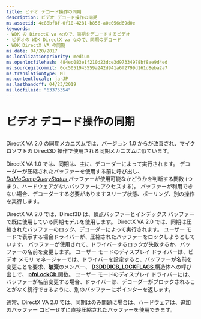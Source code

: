 ```yaml
---
title: ビデオ デコード操作の同期
description: ビデオ デコード操作の同期
ms.assetid: 4c88bf8f-0f10-4281-b856-a0e056d69d0e
keywords:
- WDK の DirectX va なので、同期をデコードするビデオ
- ビデオの WDK DirectX va なので、同期のデコード
- WDK DirectX VA の同期
ms.date: 04/20/2017
ms.localizationpriority: medium
ms.openlocfilehash: 484ec083e1f210d23dce3d97334978bf8ae9d4ed
ms.sourcegitcommit: 0cc5051945559a242d941a6f2799d161d8eba2a7
ms.translationtype: MT
ms.contentlocale: ja-JP
ms.lasthandoff: 04/23/2019
ms.locfileid: "63375354"
---
```

# <a name="synchronizing-video-decode-operations"></a>ビデオ デコード操作の同期


## <span id="ddk_synchronizing_video_decode_operations_gg"></span><span id="DDK_SYNCHRONIZING_VIDEO_DECODE_OPERATIONS_GG"></span>


DirectX VA 2.0 の同期メカニズムでは、バージョン 1.0 からが改善され、マイクロソフトの Direct3D 操作で使用される同期メカニズムに似ています。

DirectX VA 1.0 では、同期は、主に、デコーダーによって実行されます。 デコーダーが圧縮されたバッファーを使用する前に呼び出し、 [ *DdMoCompQueryStatus* ](https://msdn.microsoft.com/library/windows/hardware/ff550243)バッファーが使用可能なかどうかを判断する関数 (つまり、ハードウェアがないバッファーにアクセスする)。 バッファーが利用できない場合、デコーダーする必要がありますスリープ状態、ポーリング、別の操作を実行します。

DirectX VA 2.0 では、Direct3D は、頂点バッファーとインデックス バッファーで既に使用している同期モデルを使用します。 DirectX VA 2.0 では、同期は圧縮されたバッファーのロック、デコーダーによって実行されます。 ユーザー モードで表示する場合ドライバーが、圧縮されたバッファーをロックしようとしています。 バッファーが使用されて、ドライバーするロックが失敗するか、バッファーの名前を変更します。 ユーザー モードのディスプレイ ドライバーは、ビデオ メモリ マネージャーでは、ドライバーを設定すると、バッファーが名前を変更ことを要求、**破棄**のメンバー、 [ **D3DDDICB\_LOCKFLAGS** ](https://msdn.microsoft.com/library/windows/hardware/ff544214)構造体への呼び出しで、 [ **pfnLockCb** ](https://msdn.microsoft.com/library/windows/hardware/ff568914)関数。 ユーザー モードのディスプレイ ドライバーには、バッファーが名前変更する場合、ドライバーは、デコーダーがブロックされることがなく続行できるように、別のバッファーにポインターを返します。

通常、DirectX VA 2.0 では、同期はのみ問題に場合は、ハードウェアは、追加のバッファー コピーせずに直接圧縮されたバッファーを使用できます。

 

 





